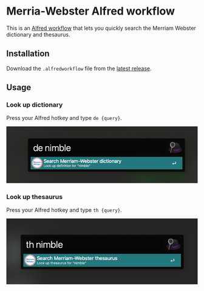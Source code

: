 # Merria-Webster Alfred workflow

This is an [Alfred workflow](https://www.alfredapp.com/workflows/) that lets you quickly search the Merriam Webster dictionary and thesaurus.

## Installation
Download the `.alfredworkflow` file from the [latest release](https://github.com/sajadtorkamani/merriam-webster-alfred-workflow/releases).

## Usage

### Look up dictionary

Press your Alfred hotkey and type `de {query}`.

![Alfred workflow for Merriam-Webster dictionary](./screenshots/Dictionary.png)

### Look up thesaurus

Press your Alfred hotkey and type `th {query}`.

![Alfred workflow for Merriam-Webster thesaurus](./screenshots/Thesaurus.png)
